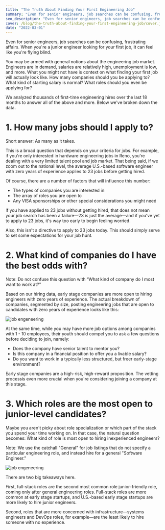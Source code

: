 ```yaml
---
title: "The Truth About Finding Your First Engineering Job"
summary: "Even for senior engineers, job searches can be confusing, frustrating affairs. When you're a junior engineer looking for your first job, it can feel like you're flying blind."
seo_description: "Even for senior engineers, job searches can be confusing, frustrating affairs."
cover: /blog/the-truth-about-finding-your-first-engineering-job/cover.jpg
date: "2022-03-01"
---
```


Even for senior engineers, job searches can be confusing, frustrating affairs. When you're a junior engineer looking for your first job, it can feel like you're flying blind.

You may be armed with general notions about the engineering job market. Engineers are in demand, salaries are relatively high, unemployment is low, and more. What you might not have is context on what finding your first job will actually look like. How many companies should you be applying to? What kind of starting salary is normal? What roles should you even be applying for?

We analyzed thousands of first-time engineering hires over the last 18 months to answer all of the above and more. Below we've broken down the data.

# 1. How many jobs should I apply to?

Short answer: As many as it takes.

This is a broad question that depends on your criteria for jobs. For example, if you're only interested in hardware engineering jobs in Reno, you're dealing with a very limited talent pool and job market. That being said, if we zoom out to the national level, the average U.S.-based software engineer with zero years of experience applies to 23 jobs before getting hired.

Of course, there are a number of factors that will influence this number:

- The types of companies you are interested in
- The array of roles you are open to
- Any VISA sponsorships or other special considerations you might need

If you have applied to 23 jobs without getting hired, that does not mean your job search has been a failure—23 is just the average—and if you've yet to apply to 23 jobs, it's way too early to begin feeling worried.

Also, this isn't a directive to apply to 23 jobs today. This should simply serve to set some expectations for your job hunt.

# 2. What kind of companies do I have the best odds with?

Note: Do not confuse this question with “What kind of company do I most want to work at?”

Based on our hiring data, early stage companies are more open to hiring engineers with zero years of experience. The actual breakdown of companies, segmented by size, posting engineering jobs that are open to candidates with zero years of experience looks like this:

![job engeneering](/blog/the-truth-about-finding-your-first-engineering-job/one.png)

At the same time, while you may have more job options among companies with 1 - 10 employees, their youth should compel you to ask a few questions before deciding to join, namely:

- Does the company have senior talent to mentor you?
- Is this company in a financial position to offer you a livable salary?
- Do you want to work in a typically less structured, but freer early-stage environment?

Early stage companies are a high-risk, high-reward proposition. The vetting processis even more crucial when you're considering joining a company at this stage.

# 3. Which roles are the most open to junior-level candidates?

Maybe you aren't picky about role specialization or which part of the stack you spend your time working on. In that case, the natural question becomes: What kind of role is most open to hiring inexperienced engineers?

Note: We use the catchall "General" for job listings that do not specify a particular engineering role, and instead hire for a general "Software Engineer."

![job engeneering](/blog/the-truth-about-finding-your-first-engineering-job/two.png)

There are two big takeaways here.

First, full-stack roles are the second most common role junior-friendly role, coming only after general engineering roles. Full-stack roles are more common at early stage startups, and U.S.-based early stage startups are more likely to hire junior engineers.

Second, roles that are more concerned with infrastructure—systems engineers and DevOps roles, for example—are the least likely to hire someone with no experience.
